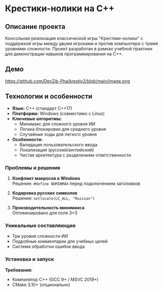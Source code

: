 # Крестики-нолики на C++

## Описание проекта
Консольная реализация классической игры "Крестики-нолики" с поддержкой игры между двумя игроками и против компьютера с тремя уровнями сложности. Проект разработан в рамках учебной практики для демонстрации навыков программирования на C++.

## Демо

https://github.com/DenZib-Pha/krestiv2/blob/main/image.png


## Технологии и особенности
- **Язык:** C++ (стандарт C++17)
- **Платформа:** Windows (совместимо с Linux)
- **Ключевые алгоритмы:**
  - Минимакс для сложного уровня ИИ
  - Логика блокировки для среднего уровня
  - Случайные ходы для легкого уровня
- **Особенности:**
  - Валидация пользовательского ввода
  - Локализация (русский/английский)
  - Чистая архитектура с разделением ответственности


### Проблемы и решения
1. **Конфликт макросов в Windows**  
   Решение: `#define NOMINMAX` перед подключением заголовков

2. **Кодировка русских символов**  
   Решение: `setlocale(LC_ALL, "Russian")`

3. **Производительность минимакса**  
   Оптимизировано для поля 3×3

### Уникальные составляющие
- Три уровня сложности ИИ
- Подробные комментарии для учебных целей
- Система обработки ошибок ввода


### Установка и запуск
**Требования:**
- Компилятор C++ (GCC 9+ / MSVC 2019+)
- CMake 3.10+ (опционально)

